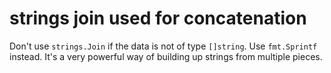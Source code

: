 # strings join used for concatenation

Don't use `strings.Join` if the data is not of type `[]string`.
Use `fmt.Sprintf` instead. It's a very powerful way of building up strings from multiple pieces.
